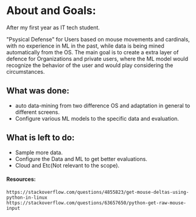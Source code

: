 # About and Goals: 
   After my first year as IT tech student. 
   
   "Psysical Defense" for Users based on mouse movements and cardinals, with no experience in ML in the past, while data is being mined automatically from the OS.
   The main goal is to create a extra layer of defence for Organizations and private users, where the ML model would recognize the behavior of the user and would play considering the circumstances.
    
    
## What was done:
   - auto data-mining from two difference OS and adaptation in general to different screens.
   - Configure various ML models to the specific data and evaluation.
    
    
## What is left to do:
   - Sample more data.
   - Configure the Data and ML to get better evaluations.
   - Cloud and Etc(Not relevant to the scope).
    
    
    
#### Resources:
    https://stackoverflow.com/questions/4855823/get-mouse-deltas-using-python-in-linux
    https://stackoverflow.com/questions/63657650/python-get-raw-mouse-input








